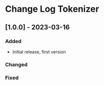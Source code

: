 # Change Log Tokenizer


## [1.0.0] - 2023-03-16

### Added

- Initial release, first version

### Changed

### Fixed
